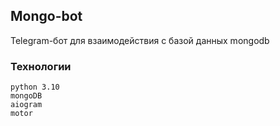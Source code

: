 ## Mongo-bot
Telegram-бот для взаимодействия с базой данных mongodb

### Технологии
```
python 3.10
mongoDB
aiogram
motor
```
